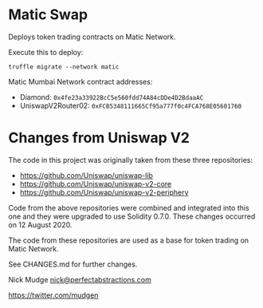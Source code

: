 # Matic Swap

Deploys token trading contracts on Matic Network.

Execute this to deploy:

`truffle migrate --network matic`

Matic Mumbai Network contract addresses:

* Diamond: `0x4fe23a33922BcC5e560fdd74A84cDDe4D2BdaaAC`
* UniswapV2Router02: `0xFCB5348111665Cf95a777f0c4FCA768E05601760`

# Changes from Uniswap V2

The code in this project was originally taken from these three repositories:
* https://github.com/Uniswap/uniswap-lib
* https://github.com/Uniswap/uniswap-v2-core
* https://github.com/Uniswap/uniswap-v2-periphery

Code from the above repositories were combined and integrated into this one and they were upgraded to use Solidity 0.7.0.
These changes occurred on 12 August 2020.

The code from these repositories are used as a base for token trading on Matic Network.

See CHANGES.md for further changes.

Nick Mudge <nick@perfectabstractions.com>

https://twitter.com/mudgen


